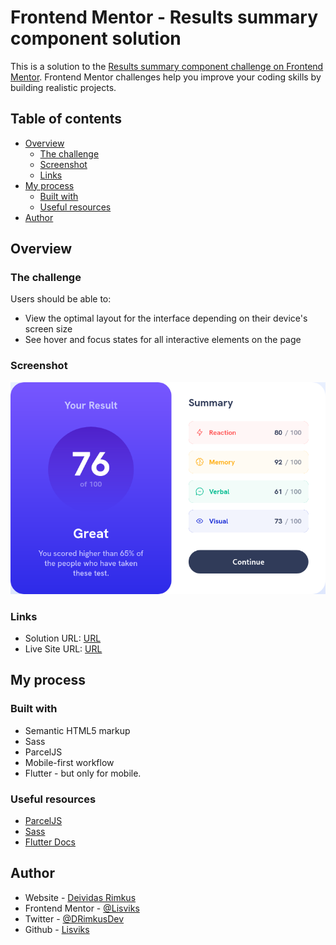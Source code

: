 # Frontend Mentor - Results summary component solution

This is a solution to the [Results summary component challenge on Frontend Mentor](https://www.frontendmentor.io/challenges/results-summary-component-CE_K6s0maV). Frontend Mentor challenges help you improve your coding skills by building realistic projects. 

## Table of contents

- [Overview](#overview)
  - [The challenge](#the-challenge)
  - [Screenshot](#screenshot)
  - [Links](#links)
- [My process](#my-process)
  - [Built with](#built-with)
  - [Useful resources](#useful-resources)
- [Author](#author)

## Overview

### The challenge

Users should be able to:

- View the optimal layout for the interface depending on their device's screen size
- See hover and focus states for all interactive elements on the page

### Screenshot

![](./screenshots/screenshot.png)

### Links

- Solution URL: [URL]()
- Live Site URL: [URL](https://lisviks.github.io/result-summary-component-frontendmentor/)

## My process

### Built with

- Semantic HTML5 markup
- Sass
- ParcelJS
- Mobile-first workflow
- Flutter - but only for mobile.

### Useful resources

- [ParcelJS](https://parceljs.org)
- [Sass](https://sass-lang.com)
- [Flutter Docs](https://docs.flutter.dev)

## Author

- Website - [Deividas Rimkus](https://deividas.blog)
- Frontend Mentor - [@Lisviks](https://www.frontendmentor.io/profile/Lisviks)
- Twitter - [@DRimkusDev](https://www.twitter.com/DRimkusDev)
- Github - [Lisviks](https://github.com/Lisviks)

